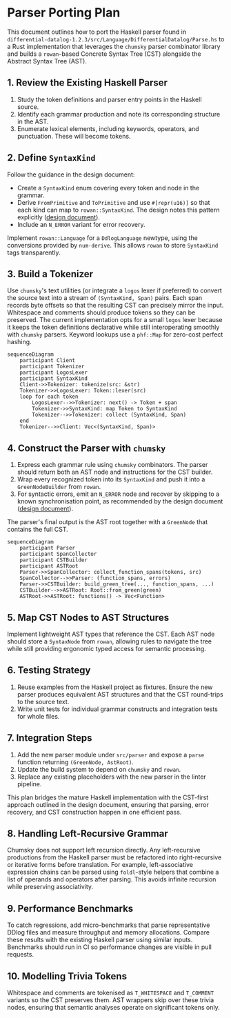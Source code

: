 # Parser Porting Plan

This document outlines how to port the Haskell parser found in
`differential-datalog-1.2.3/src/Language/DifferentialDatalog/Parse.hs` to a Rust
implementation that leverages the `chumsky` parser combinator library and builds
a `rowan`-based Concrete Syntax Tree (CST) alongside the Abstract Syntax Tree
(AST).

## 1. Review the Existing Haskell Parser

1. Study the token definitions and parser entry points in the Haskell source.
2. Identify each grammar production and note its corresponding structure in the
   AST.
3. Enumerate lexical elements, including keywords, operators, and punctuation.
   These will become tokens.

## 2. Define `SyntaxKind`

Follow the guidance in the design document:

- Create a `SyntaxKind` enum covering every token and node in the grammar.
- Derive `FromPrimitive` and `ToPrimitive` and use `#[repr(u16)]` so that each
  kind can map to `rowan::SyntaxKind`. The design notes this pattern explicitly
  ([design document](docs/ddlint-design-and-road-map.md#L71-L122)).
- Include an `N_ERROR` variant for error recovery.

Implement `rowan::Language` for a `DdlogLanguage` newtype, using the conversions
provided by `num-derive`. This allows `rowan` to store `SyntaxKind` tags
transparently.

## 3. Build a Tokenizer

Use `chumsky`'s text utilities (or integrate a `logos` lexer if preferred) to
convert the source text into a stream of `(SyntaxKind, Span)` pairs. Each span
records byte offsets so that the resulting CST can precisely mirror the input.
Whitespace and comments should produce tokens so they can be preserved. The
current implementation opts for a small `logos` lexer because it keeps the token
definitions declarative while still interoperating smoothly with `chumsky`
parsers. Keyword lookups use a `phf::Map` for zero-cost perfect hashing.

```mermaid
sequenceDiagram
    participant Client
    participant Tokenizer
    participant LogosLexer
    participant SyntaxKind
    Client->>Tokenizer: tokenize(src: &str)
    Tokenizer->>LogosLexer: Token::lexer(src)
    loop for each token
        LogosLexer-->>Tokenizer: next() -> Token + span
        Tokenizer->>SyntaxKind: map Token to SyntaxKind
        Tokenizer-->>Tokenizer: collect (SyntaxKind, Span)
    end
    Tokenizer-->>Client: Vec<(SyntaxKind, Span)>
```

## 4. Construct the Parser with `chumsky`

1. Express each grammar rule using `chumsky` combinators. The parser should
   return both an AST node and instructions for the CST builder.
2. Wrap every recognized token into its `SyntaxKind` and push it into a
   `GreenNodeBuilder` from `rowan`.
3. For syntactic errors, emit an `N_ERROR` node and recover by skipping to a
   known synchronisation point, as recommended by the design document
   ([design document](docs/ddlint-design-and-road-map.md#L124-L139)).

The parser's final output is the AST root together with a `GreenNode` that
contains the full CST.

```mermaid
sequenceDiagram
    participant Parser
    participant SpanCollector
    participant CSTBuilder
    participant ASTRoot
    Parser->>SpanCollector: collect_function_spans(tokens, src)
    SpanCollector-->>Parser: (function_spans, errors)
    Parser->>CSTBuilder: build_green_tree(..., function_spans, ...)
    CSTBuilder-->>ASTRoot: Root::from_green(green)
    ASTRoot->>ASTRoot: functions() -> Vec<Function>
```

## 5. Map CST Nodes to AST Structures

Implement lightweight AST types that reference the CST. Each AST node should
store a `SyntaxNode` from `rowan`, allowing rules to navigate the tree while
still providing ergonomic typed access for semantic processing.

## 6. Testing Strategy

1. Reuse examples from the Haskell project as fixtures. Ensure the new parser
   produces equivalent AST structures and that the CST round-trips to the source
   text.
2. Write unit tests for individual grammar constructs and integration tests for
   whole files.

## 7. Integration Steps

1. Add the new parser module under `src/parser` and expose a `parse` function
   returning `(GreenNode, AstRoot)`.
2. Update the build system to depend on `chumsky` and `rowan`.
3. Replace any existing placeholders with the new parser in the linter pipeline.

This plan bridges the mature Haskell implementation with the CST-first approach
outlined in the design document, ensuring that parsing, error recovery, and CST
construction happen in one efficient pass.

## 8. Handling Left-Recursive Grammar

Chumsky does not support left recursion directly. Any left-recursive productions
from the Haskell parser must be refactored into right-recursive or iterative
forms before translation. For example, left-associative expression chains can be
parsed using `foldl`-style helpers that combine a list of operands and operators
after parsing. This avoids infinite recursion while preserving associativity.

## 9. Performance Benchmarks

To catch regressions, add micro-benchmarks that parse representative DDlog files
and measure throughput and memory allocations. Compare these results with the
existing Haskell parser using similar inputs. Benchmarks should run in CI so
performance changes are visible in pull requests.

## 10. Modelling Trivia Tokens

Whitespace and comments are tokenised as `T_WHITESPACE` and `T_COMMENT` variants
so the CST preserves them. AST wrappers skip over these trivia nodes, ensuring
that semantic analyses operate on significant tokens only.
